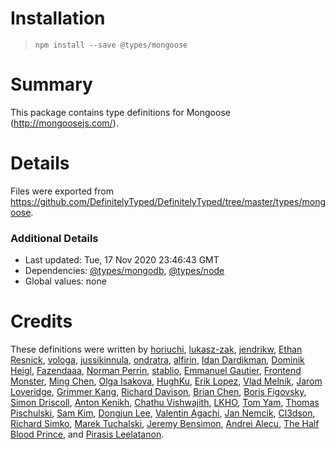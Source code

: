 # Installation
> `npm install --save @types/mongoose`

# Summary
This package contains type definitions for Mongoose (http://mongoosejs.com/).

# Details
Files were exported from https://github.com/DefinitelyTyped/DefinitelyTyped/tree/master/types/mongoose.

### Additional Details
 * Last updated: Tue, 17 Nov 2020 23:46:43 GMT
 * Dependencies: [@types/mongodb](https://npmjs.com/package/@types/mongodb), [@types/node](https://npmjs.com/package/@types/node)
 * Global values: none

# Credits
These definitions were written by [horiuchi](https://github.com/horiuchi), [lukasz-zak](https://github.com/lukasz-zak), [jendrikw](https://github.com/jendrikw), [Ethan Resnick](https://github.com/ethanresnick), [vologa](https://github.com/vologab), [jussikinnula](https://github.com/jussikinnula), [ondratra](https://github.com/ondratra), [alfirin](https://github.com/alfirin), [Idan Dardikman](https://github.com/idandrd), [Dominik Heigl](https://github.com/various89), [Fazendaaa](https://github.com/Fazendaaa), [Norman Perrin](https://github.com/NormanPerrin), [stablio](https://github.com/stablio), [Emmanuel Gautier](https://github.com/emmanuelgautier), [Frontend Monster](https://github.com/frontendmonster), [Ming Chen](https://github.com/mingchen), [Olga Isakova](https://github.com/penumbra1), [HughKu](https://github.com/HughKu), [Erik Lopez](https://github.com/niuware), [Vlad Melnik](https://github.com/vladmel1234), [Jarom Loveridge](https://github.com/jloveridge), [Grimmer Kang](https://github.com/grimmer0125), [Richard Davison](https://github.com/richarddd), [Brian Chen](https://github.com/ToucheSir), [Boris Figovsky](https://github.com/borfig), [Simon Driscoll](https://github.com/dinodeSimon), [Anton Kenikh](https://github.com/anthony-kenikh), [Chathu Vishwajith](https://github.com/iamchathu), [LKHO](https://github.com/lkho), [Tom Yam](https://github.com/tomyam1), [Thomas Pischulski](https://github.com/nephix), [Sam Kim](https://github.com/rlaace423), [Dongjun Lee](https://github.com/ChazEpps), [Valentin Agachi](https://github.com/avaly), [Jan Nemcik](https://github.com/JanNemcik), [Cl3dson](https://github.com/cl3dson), [Richard Simko](https://github.com/richardsimko), [Marek Tuchalski](https://github.com/ith), [Jeremy Bensimon](https://github.com/jeremyben), [Andrei Alecu](https://github.com/andreialecu), [The Half Blood Prince](https://github.com/tHBp), and [Pirasis Leelatanon](https://github.com/1pete).
